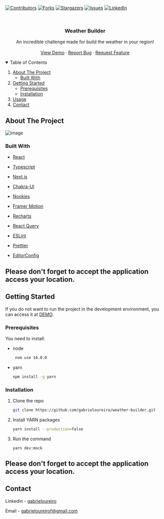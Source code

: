 [![Contributors][contributors-shield]][contributors-url]
[![Forks][forks-shield]][forks-url]
[![Stargazers][stars-shield]][stars-url]
[![Issues][issues-shield]][issues-url]
[![LinkedIn][linkedin-shield]][linkedin-url]

<!-- PROJECT -->
<br />
<p align="center">

  <h3 align="center">Weather Builder</h3>

  <p align="center">
      An incredible challenge made for build the weather in your region!
    <br />
    <br />
    <a href="https://weather-builder.vercel.app/">View Demo</a>
    ·
    <a href="https://github.com/gabrieloureiro/weather-builder/issues">Report Bug</a>
    ·
    <a href="https://github.com/gabrieloureiro/weather-builder/issues">Request Feature</a>
  </p>
</p>

<!-- TABLE OF CONTENTS -->
<details open="open">
  <summary>Table of Contents</summary>
  <ol>
    <li>
      <a href="#about-the-project">About The Project</a>
      <ul>
        <li><a href="#built-with">Built With</a></li>
      </ul>
    </li>
    <li>
      <a href="#getting-started">Getting Started</a>
      <ul>
        <li><a href="#prerequisites">Prerequisites</a></li>
        <li><a href="#installation">Installation</a></li>
      </ul>
    </li>
    <li><a href="#usage">Usage</a></li>
    <li><a href="#contact">Contact</a></li>
  </ol>
</details>

<!-- ABOUT THE PROJECT -->

## About The Project

![image](https://user-images.githubusercontent.com/39869298/154817478-1d3793f7-ec06-42f9-91bf-986a81d6c4a0.png)

### Built With

- [React](https://reactjs.org/)
- [Typescript](https://www.typescriptlang.org/)
- [Next.js](https://nextjs.org/)
- [Chakra-UI](https://chakra-ui.com/)
- [Nookies](https://github.com/maticzav/nookies)
- [Framer Motion](https://www.framer.com/api/motion/)
- [Recharts](https://recharts.org/en-US)
- [React Query](https://react-query.tanstack.com/)

- [ESLint](https:///)
- [Prettier](https://)
- [EditorConfig](https://)

<!-- GETTING STARTED -->

## Please don't forget to accept the application access your location.

## Getting Started

If you do not want to run the project in the development environment, you can access it at [DEMO](https://weather-builder.vercel.app/).

### Prerequisites

You need to install:

- node
  ```sh
   nvm use 16.0.0 
  ```

- yarn
  ```sh
  npm install -g yarn
  ```
  
### Installation

1. Clone the repo
   ```sh
   git clone https://github.com/gabrieloureiro/weather-builder.git
   ```
2. Install YARN packages
   ```sh
   yarn install --production=false
   ```
3. Run the command
   ```JS
   yarn dev:mock
   ```
   
##
   
## Please don't forget to accept the application access your location.

<!-- CONTACT -->

## Contact

Linkedin - [gabrieloureiro](https://linkedin.com/in/gabrieloureiro)

Email - [gabrieloureirof@gmail.com](mailto:gabrieloureirof@gmail.com)

<!-- MARKDOWN LINKS & IMAGES -->
<!-- https://www.markdownguide.org/basic-syntax/#reference-style-links -->

[contributors-shield]: https://img.shields.io/github/contributors/gabrieloureiro/weather-builder.svg?style=for-the-badge
[contributors-url]: https://github.com/gabrieloureiro/weather-builder/graphs/contributors
[forks-shield]: https://img.shields.io/github/forks/gabrieloureiro/weather-builder.svg?style=for-the-badge
[forks-url]: https://github.com/gabrieloureiro/weather-builder/network/members
[stars-shield]: https://img.shields.io/github/stars/gabrieloureiro/weather-builder.svg?style=for-the-badge
[stars-url]: https://github.com/gabrieloureiro/weather-builder/stargazers
[issues-shield]: https://img.shields.io/github/issues/gabrieloureiro/weather-builder.svg?style=for-the-badge
[issues-url]: https://github.com/gabrieloureiro/weather-builder/issues
[linkedin-shield]: https://img.shields.io/badge/-LinkedIn-black.svg?style=for-the-badge&logo=linkedin&colorB=555
[linkedin-url]: https://linkedin.com/in/gabrieloureiro
[stacks]: https://user-images.githubusercontent.com/39869298/109377578-f8ddf000-78aa-11eb-87d8-2ff40514e30f.png
